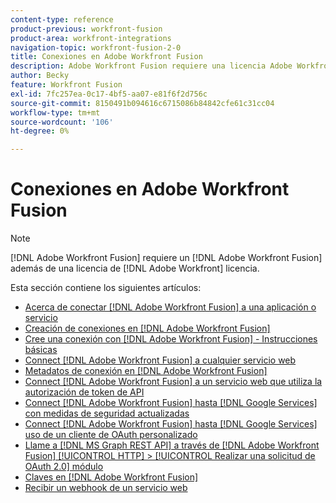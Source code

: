 ```yaml
---
content-type: reference
product-previous: workfront-fusion
product-area: workfront-integrations
navigation-topic: workfront-fusion-2-0
title: Conexiones en Adobe Workfront Fusion
description: Adobe Workfront Fusion requiere una licencia Adobe Workfront Fusion además de una licencia Adobe Workfront.
author: Becky
feature: Workfront Fusion
exl-id: 7fc257ea-0c17-4bf5-aa07-e81f6f2d756c
source-git-commit: 8150491b094616c6715086b84842cfe61c31cc04
workflow-type: tm+mt
source-wordcount: '106'
ht-degree: 0%

---
```


# Conexiones en Adobe Workfront Fusion

>[!NOTE]
>
>[!DNL Adobe Workfront Fusion] requiere un [!DNL Adobe Workfront Fusion] además de una licencia de [!DNL Adobe Workfront] licencia.

Esta sección contiene los siguientes artículos:

* [Acerca de conectar [!DNL Adobe Workfront Fusion] a una aplicación o servicio](../../workfront-fusion/connections/about-connecting-wf-fusion-to-app-or-service.md)
* [Creación de conexiones en [!DNL Adobe Workfront Fusion]](../../workfront-fusion/connections/connection-instruction-toc.md)
* [Cree una conexión con [!DNL Adobe Workfront Fusion] - Instrucciones básicas](../../workfront-fusion/connections/connect-to-fusion-general.md)
* [Connect [!DNL Adobe Workfront Fusion] a cualquier servicio web](../../workfront-fusion/connections/connect-wf-fusion-to-any-web-service.md)
* [Metadatos de conexión en [!DNL Adobe Workfront Fusion]](/help/quicksilver/workfront-fusion/connections/connection-metadata.md)
* [Connect [!DNL Adobe Workfront Fusion] a un servicio web que utiliza la autorización de token de API](../../workfront-fusion/connections/connect-wf-web-service-uses-api-token-auth.md)
* [Connect [!DNL Adobe Workfront Fusion] hasta [!DNL Google Services] con medidas de seguridad actualizadas](../../workfront-fusion/connections/connect-to-google-with-new-security-measures.md)
* [Connect [!DNL Adobe Workfront Fusion] hasta [!DNL Google Services] uso de un cliente de OAuth personalizado](../../workfront-fusion/connections/connect-fusion-to-google-using-oauth.md)
* [Llame a [!DNL MS Graph REST API] a través de [!DNL Adobe Workfront Fusion] [!UICONTROL HTTP] > [!UICONTROL Realizar una solicitud de OAuth 2.0] módulo](../../workfront-fusion/connections/call-the-ms-graph-rest-api-.md)
* [Claves en [!DNL Adobe Workfront Fusion]](../../workfront-fusion/connections/keys.md)
* [Recibir un webhook de un servicio web](../../workfront-fusion/connections/receive-a-webhook-from-a-web-service.md)
